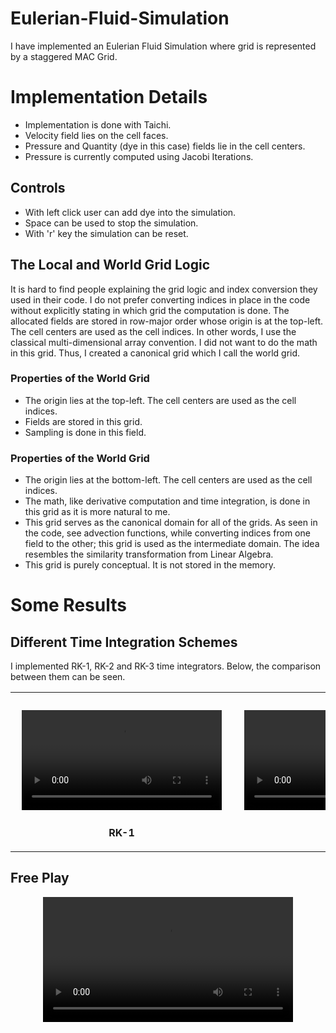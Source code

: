 # Eulerian-Fluid-Simulation

I have implemented an Eulerian Fluid Simulation where grid is represented by a staggered MAC Grid. 

# Implementation Details 
 - Implementation is done with Taichi.
 - Velocity field lies on the cell faces.
 - Pressure and Quantity (dye in this case) fields lie in the cell centers.
 - Pressure is currently computed using Jacobi Iterations.

## Controls
 - With left click user can add dye into the simulation.
 - Space can be used to stop the simulation.
 - With 'r' key the simulation can be reset.
 
## The Local and World Grid Logic
It is hard to find people explaining the grid logic and index conversion they used in their code. I do not prefer converting indices in place in the code without explicitly stating in which grid the computation is done. The allocated fields are stored in row-major order whose origin is at the top-left. The cell centers are used as the cell indices. In other words, I use the classical multi-dimensional array convention. I did not want to do the math in this grid. Thus, I created a canonical grid which I call the world grid. 


### Properties of the World Grid
  - The origin lies at the top-left. The cell centers are used as the cell indices. 
  - Fields are stored in this grid.
  - Sampling is done in this field.

### Properties of the World Grid
  - The origin lies at the bottom-left. The cell centers are used as the cell indices. 
  - The math, like derivative computation and time integration, is done in this grid as it is more natural to me.
  - This grid serves as the canonical domain for all of the grids. As seen in the code, see advection functions, while converting indices from one field to the other; this grid is used as the intermediate domain. The idea resembles the similarity transformation from Linear Algebra.
  - This grid is purely conceptual. It is not stored in the memory.
  
 
 
# Some Results

## Different Time Integration Schemes
I implemented RK-1, RK-2 and RK-3 time integrators. Below, the comparison between them can be seen.

<table><tr>
<td> 
  <p align="center" style="padding: 10px">
    <video src="https://user-images.githubusercontent.com/44121631/223439086-5122cc6c-c43f-4591-800e-f7beaf0d47cc.mov" width="320">
    <br>
  </p> 
  <p align="center">
  <strong>RK-1</strong>
  </p>
</td>
<td> 
  <p align="center" style="padding: 10px">
    <video src="https://user-images.githubusercontent.com/44121631/223444740-4649fd6e-660c-40b5-bf08-47064dc31ebd.mov" width="320">
    <br>
  </p> 
  <p align="center">
  <strong>RK-2</strong>
  </p>
</td>
<td> 
  <p align="center" style="padding: 10px">
    <video src="https://user-images.githubusercontent.com/44121631/223445163-ad11b2a7-7835-4a45-9601-64e034258055.mov" width="320">
    <br>
  </p> 
  <p align="center">
  <strong>RK-3</strong>
  </p>
</td>
</tr></table>

## Free Play

<div align="center">
  <video src="https://user-images.githubusercontent.com/44121631/223452499-fe514980-0b8e-4c13-bb58-017eda7900dd.mov" width=400/>
<div/>





# TODO
 - Implementing Conjuage Gradient Method for Pressure Computation.
 - Making the timestep adaptable as described in the Bridson and Müller's notes.


# References

[Bridson and Müller Siggraph 2007 Course Notes](https://www.cs.ubc.ca/~rbridson/fluidsimulation/fluids_notes.pdf)

[Taichi Documentation](https://docs.taichi-lang.org/)

[Taichi Fluids Repository](https://github.com/houkensjtu/taichi-fluid)

[WebGL Fluid Simulation](https://github.com/PavelDoGreat/WebGL-Fluid-Simulation)

[Nvidia GPU Gems Chapter 38](https://developer.nvidia.com/gpugems/gpugems/part-vi-beyond-triangles/chapter-38-fast-fluid-dynamics-simulation-gpu)

